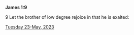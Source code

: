 **James 1:9**

9 Let the brother of low degree rejoice in that he is exalted:

[Tuesday 23-May, 2023](https://t.me/s/daily_scripture)
